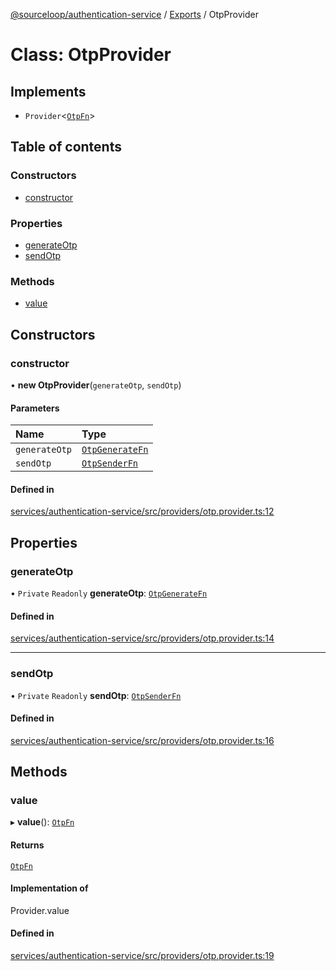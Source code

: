 [@sourceloop/authentication-service](../README.md) / [Exports](../modules.md) / OtpProvider

# Class: OtpProvider

## Implements

- `Provider`<[`OtpFn`](../interfaces/OtpFn.md)\>

## Table of contents

### Constructors

- [constructor](OtpProvider.md#constructor)

### Properties

- [generateOtp](OtpProvider.md#generateotp)
- [sendOtp](OtpProvider.md#sendotp)

### Methods

- [value](OtpProvider.md#value)

## Constructors

### constructor

• **new OtpProvider**(`generateOtp`, `sendOtp`)

#### Parameters

| Name | Type |
| :------ | :------ |
| `generateOtp` | [`OtpGenerateFn`](../interfaces/OtpGenerateFn.md) |
| `sendOtp` | [`OtpSenderFn`](../interfaces/OtpSenderFn.md) |

#### Defined in

[services/authentication-service/src/providers/otp.provider.ts:12](https://github.com/sourcefuse/loopback4-microservice-catalog/blob/a84fe677/services/authentication-service/src/providers/otp.provider.ts#L12)

## Properties

### generateOtp

• `Private` `Readonly` **generateOtp**: [`OtpGenerateFn`](../interfaces/OtpGenerateFn.md)

#### Defined in

[services/authentication-service/src/providers/otp.provider.ts:14](https://github.com/sourcefuse/loopback4-microservice-catalog/blob/a84fe677/services/authentication-service/src/providers/otp.provider.ts#L14)

___

### sendOtp

• `Private` `Readonly` **sendOtp**: [`OtpSenderFn`](../interfaces/OtpSenderFn.md)

#### Defined in

[services/authentication-service/src/providers/otp.provider.ts:16](https://github.com/sourcefuse/loopback4-microservice-catalog/blob/a84fe677/services/authentication-service/src/providers/otp.provider.ts#L16)

## Methods

### value

▸ **value**(): [`OtpFn`](../interfaces/OtpFn.md)

#### Returns

[`OtpFn`](../interfaces/OtpFn.md)

#### Implementation of

Provider.value

#### Defined in

[services/authentication-service/src/providers/otp.provider.ts:19](https://github.com/sourcefuse/loopback4-microservice-catalog/blob/a84fe677/services/authentication-service/src/providers/otp.provider.ts#L19)

